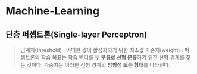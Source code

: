 # Machine-Learning

## 단층 퍼셉트론(Single-layer Perceptron)
> 임계치(threshold) : 어떠한 값이 활성화되기 위한 최소값
> 가중치(weight) : 퍼셉트론의 학습 목표는 학습 벡터를 **두 부류로 선형 분류**하기 위한 선형 경계를 찾는 것이다. 가중치는 이러한 선형 경계의 **방향성 또는 형태**를 나타낸다. 
